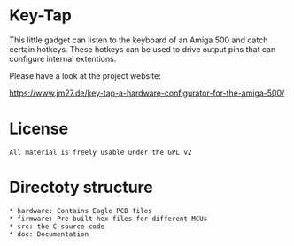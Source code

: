 # Key-Tap

This little gadget can listen to the keyboard of an Amiga 500 and catch
certain hotkeys. These hotkeys can be used to drive output pins that can 
configure internal extentions. 

Please have a look at the project website:

https://www.jm27.de/key-tap-a-hardware-configurator-for-the-amiga-500/

# License

	All material is freely usable under the GPL v2

# Directoty structure

	* hardware: Contains Eagle PCB files
	* firmware: Pre-built hex-files for different MCUs
	* src: the C-source code
	* doc: Documentation
	
